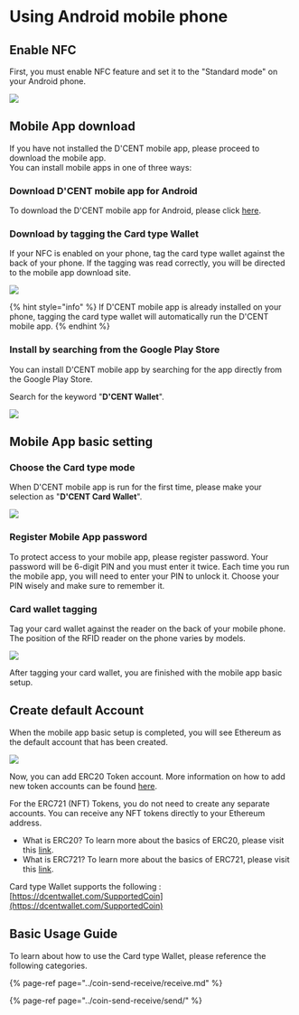 # Using Android mobile phone

## Enable NFC

First, you must enable NFC feature and set it to the "Standard mode" on your Android phone.

![](../.gitbook/assets/image%20%28193%29.png)

## Mobile App download

If you have not installed the D'CENT mobile app, please proceed to download the mobile app.  
You can install mobile apps in one of three ways:

### Download D'CENT mobile app for Android

To download the D'CENT mobile app for Android, please click [here](https://play.google.com/store/apps/details?id=com.kr.iotrust.dcent.wallet).

### Download by tagging the Card type Wallet

If your NFC is enabled on your phone, tag the card type wallet against the back of your phone. If the tagging was read correctly,  you will be directed to the mobile app download site.

![](../.gitbook/assets/image%20%28109%29.png)

{% hint style="info" %}
If D'CENT mobile app is already installed on your phone, tagging the card type wallet will automatically run the D'CENT mobile app.
{% endhint %}

### Install by searching from the Google Play Store

You can install D'CENT mobile app by searching for the app directly from the Google Play Store.

Search for the keyword "**D'CENT Wallet**".

![](../.gitbook/assets/image%20%28135%29.png)

## Mobile App basic setting

### Choose the Card type mode

When D'CENT mobile app is run for the first time, please make your selection as "**D'CENT Card Wallet**".

![](../.gitbook/assets/image%20%2873%29.png)

### Register Mobile App password

To protect access to your mobile app, please register password. Your password will be 6-digit PIN and you must enter it twice. Each time you run the mobile app, you will need to enter your PIN to unlock it. Choose your PIN wisely and make sure to remember it.

### Card wallet tagging

Tag your card wallet against the reader on the back of your mobile phone. The position of the RFID reader on the phone varies by models.

![](../.gitbook/assets/image%20%28165%29.png)

After tagging your card wallet, you are finished with the mobile app basic setup.

## Create default Account

When the mobile app basic setup is completed, you will see Ethereum as the default account that has been created. 

![](../.gitbook/assets/image%20%2822%29.png)

Now, you can add ERC20 Token account. More information on how to add new token accounts can be found [here](../mobile-app/create-account.md).

For the ERC721 \(NFT\) Tokens, you do not need to create any separate accounts. You can receive any NFT tokens directly to your Ethereum address.

* What is ERC20? To learn more about the basics of ERC20, please visit this [link](../cryptocurrency-basic/erc20.md).
* What is ERC721? To learn more about the basics of ERC721, please visit this [link](../cryptocurrency-basic/erc721-nft.md).

Card type Wallet supports the following : [https://dcentwallet.com/SupportedCoin](https://dcentwallet.com/SupportedCoin)

## Basic Usage Guide

To learn about how to use the Card type Wallet, please reference the following categories.

{% page-ref page="../coin-send-receive/receive.md" %}

{% page-ref page="../coin-send-receive/send/" %}



